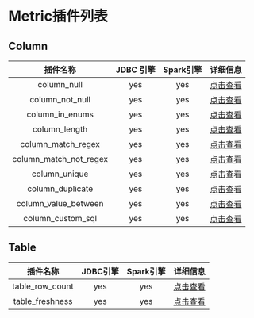 
# Metric插件列表
## Column

|         插件名称          | JDBC 引擎 | Spark引擎 |              详细信息               | 
|:---------------------:|:-------:|:-------:|:-------------------------------:|
|      column_null      |   yes   |   yes   |     [点击查看](column_null.md)      |
|    column_not_null    |   yes   |   yes   |   [点击查看](column_not_null.md)    |
|    column_in_enums    |   yes   |   yes   |   [点击查看](column_in_enums.md)    |
|     column_length     |   yes   |   yes   |    [点击查看](column_length.md)     | 
|     column_match_regex	      |   yes   |   yes   |  [点击查看](column_match_regex.md)  | 
|     column_match_not_regex	  |   yes   |   yes   |  [点击查看](column_match_not_regex.md)  | 
|    column_unique	     |   yes   |   yes   |    [点击查看](column_unique.md)     | 
|    column_duplicate	     |   yes   |   yes   |    [点击查看](column_duplicate.md)     | 
| column_value_between	 |   yes   |   yes   | [点击查看](column_value_between.md) | 
|   column_custom_sql   |   yes   |   yes   |  [点击查看](column_custom_sql.md)   | 

## Table
|       插件名称       | JDBC引擎 | Spark引擎 |            详细信息            | 
|:----------------:|:------:|:-------:|:--------------------------:|
| table_row_count	 |  yes   |   yes   | [点击查看](table_row_count.md) | 
| table_freshness    |   yes   |   yes   | [点击查看](table_freshness.md)   | 
